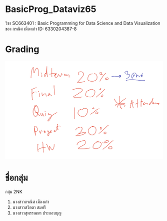 # BasicProg_Dataviz65
วิชา SC663401 : Basic Programming for Data Science and Data Visualization ของ กรณิศ เมืองเก่า ID: 6330204387-8

# Grading
![grading](grading.jpg)

# ชื่อกลุ่ม
กลุ่ม 2NK
1. นางสาวกรณิศ เมืองเก่า
2. นางสาวสวิตตา สมศรี
3. นางสาวสุพรรณษา ประกอบบุญ
